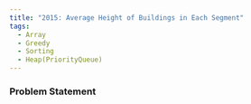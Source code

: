 ```yaml
---
title: "2015: Average Height of Buildings in Each Segment"
tags:
  - Array
  - Greedy
  - Sorting
  - Heap(PriorityQueue)
---
```

### Problem Statement

